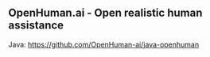 ## OpenHuman.ai - Open realistic human assistance



Java: https://github.com/OpenHuman-ai/java-openhuman
